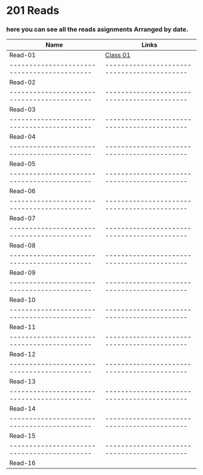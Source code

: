 # 201 Reads
### here you can see all the reads asignments Arranged by date.


Name                                       | Links
-------------------------------------------|-------------------------------------------
Read-01                                    | [Class 01](https://thaerm94.github.io/reading-notes/class01)
-------------------------------------------|-------------------------------------------
Read-02                                    |
-------------------------------------------|-------------------------------------------
Read-03                                    |
-------------------------------------------|-------------------------------------------
Read-04                                    |
-------------------------------------------|-------------------------------------------
Read-05                                    |
-------------------------------------------|-------------------------------------------
Read-06                                    |
-------------------------------------------|-------------------------------------------
Read-07                                    |
-------------------------------------------|-------------------------------------------
Read-08                                    |
-------------------------------------------|-------------------------------------------
Read-09                                    |
-------------------------------------------|-------------------------------------------
Read-10                                    |
-------------------------------------------|-------------------------------------------
Read-11                                    |
-------------------------------------------|-------------------------------------------
Read-12                                    |
-------------------------------------------|-------------------------------------------
Read-13                                    |
-------------------------------------------|-------------------------------------------
Read-14                                    |
-------------------------------------------|-------------------------------------------
Read-15                                    |
-------------------------------------------|-------------------------------------------
Read-16                                    |


